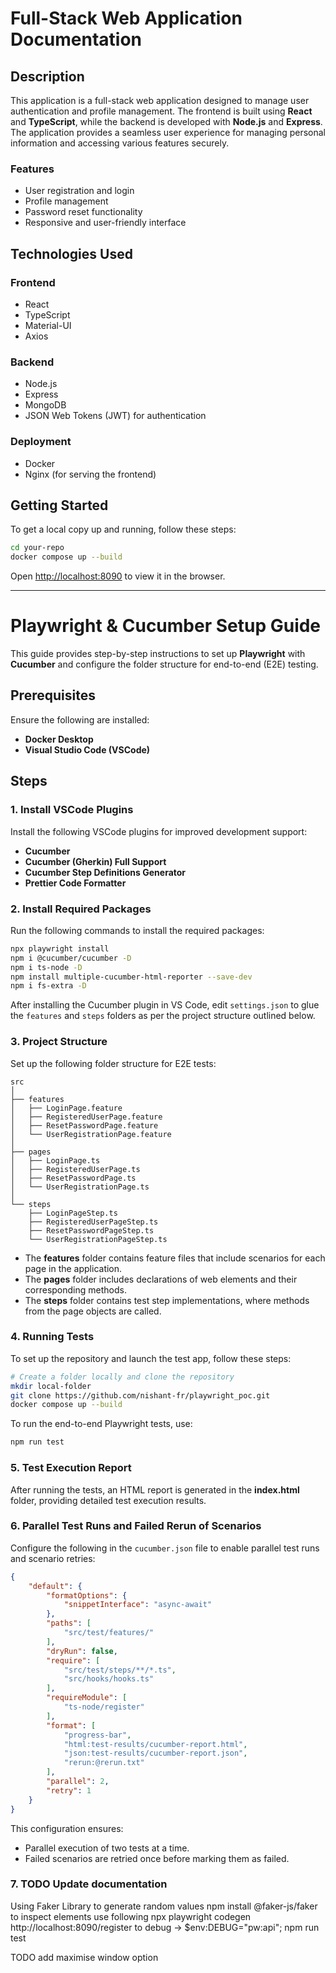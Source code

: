 
# Full-Stack Web Application Documentation

## Description
This application is a full-stack web application designed to manage user authentication and profile management. The frontend is built using **React** and **TypeScript**, while the backend is developed with **Node.js** and **Express**. The application provides a seamless user experience for managing personal information and accessing various features securely.

### Features
- User registration and login
- Profile management
- Password reset functionality
- Responsive and user-friendly interface

## Technologies Used
### Frontend
- React
- TypeScript
- Material-UI
- Axios

### Backend
- Node.js
- Express
- MongoDB
- JSON Web Tokens (JWT) for authentication

### Deployment
- Docker
- Nginx (for serving the frontend)

## Getting Started
To get a local copy up and running, follow these steps:

```bash
cd your-repo
docker compose up --build
```

Open [http://localhost:8090](http://localhost:8090) to view it in the browser.

---

# Playwright & Cucumber Setup Guide

This guide provides step-by-step instructions to set up **Playwright** with **Cucumber** and configure the folder structure for end-to-end (E2E) testing.

## Prerequisites
Ensure the following are installed:
- **Docker Desktop**
- **Visual Studio Code (VSCode)**

## Steps

### 1. Install VSCode Plugins
Install the following VSCode plugins for improved development support:
- **Cucumber**
- **Cucumber (Gherkin) Full Support**
- **Cucumber Step Definitions Generator**
- **Prettier Code Formatter**

### 2. Install Required Packages
Run the following commands to install the required packages:

```bash
npx playwright install
npm i @cucumber/cucumber -D
npm i ts-node -D
npm install multiple-cucumber-html-reporter --save-dev
npm i fs-extra -D
```

After installing the Cucumber plugin in VS Code, edit `settings.json` to glue the `features` and `steps` folders as per the project structure outlined below.

### 3. Project Structure
Set up the following folder structure for E2E tests:

```
src
│
├── features
│   ├── LoginPage.feature
│   ├── RegisteredUserPage.feature
│   ├── ResetPasswordPage.feature
│   └── UserRegistrationPage.feature
│
├── pages
│   ├── LoginPage.ts
│   ├── RegisteredUserPage.ts
│   ├── ResetPasswordPage.ts
│   └── UserRegistrationPage.ts
│
└── steps
    ├── LoginPageStep.ts
    ├── RegisteredUserPageStep.ts
    ├── ResetPasswordPageStep.ts
    └── UserRegistrationPageStep.ts
```

- The **features** folder contains feature files that include scenarios for each page in the application.
- The **pages** folder includes declarations of web elements and their corresponding methods.
- The **steps** folder contains test step implementations, where methods from the page objects are called.

### 4. Running Tests
To set up the repository and launch the test app, follow these steps:

```bash
# Create a folder locally and clone the repository
mkdir local-folder
git clone https://github.com/nishant-fr/playwright_poc.git
docker compose up --build
```

To run the end-to-end Playwright tests, use:

```bash
npm run test
```

### 5. Test Execution Report
After running the tests, an HTML report is generated in the **index.html** folder, providing detailed test execution results.

### 6. Parallel Test Runs and Failed Rerun of Scenarios
Configure the following in the `cucumber.json` file to enable parallel test runs and scenario retries:

```json
{
    "default": {
        "formatOptions": {
            "snippetInterface": "async-await"
        },
        "paths": [
            "src/test/features/"
        ],
        "dryRun": false,
        "require": [
            "src/test/steps/**/*.ts",
            "src/hooks/hooks.ts"
        ],
        "requireModule": [
            "ts-node/register"
        ],
        "format": [
            "progress-bar",
            "html:test-results/cucumber-report.html",
            "json:test-results/cucumber-report.json",
            "rerun:@rerun.txt"
        ],
        "parallel": 2,
        "retry": 1
    }
}
```

This configuration ensures:
- Parallel execution of two tests at a time.
- Failed scenarios are retried once before marking them as failed.


### 7. TODO Update documentation
Using Faker Library to generate random values
npm install @faker-js/faker
to inspect elements use following
npx playwright codegen http://localhost:8090/register
to debug -> $env:DEBUG="pw:api"; npm run test

TODO add maximise window option
